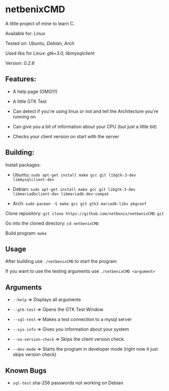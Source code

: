 # netbenixCMD

A little project of mine to learn C.

Available for: *Linux*

Tested on: *Ubuntu, Debian, Arch*

Used libs for Linux: *gtk+3.0, libmysqlclient*

Version: *0.2.6*

## Features:

-   A help page (OMG!!!)

-   A little GTK Test

-   Can detect if you're using linux or not and tell the Architecture you're
    running on

-   Can give you a bit of information about your CPU (but just a little bit)

-   Checks your client version on start with the server

## Building:

Install packages:

-   Ubuntu: `sudo apt-get install make gcc git libgtk-3-dev libmysqlclient-dev`

-   Debian: `sudo apt-get install make gcc git libgtk-3-dev libmariadbclient-dev
    libmariadb-dev-compat`

-   Arch: `sudo pacman -S make gcc git gtk3 mariadb-libs pkgconf`

Clone repository: `git clone https://github.com/netbenix/netbenixCMD.git`

Go into the cloned directory: `cd netbenixCMD`

Build program: `make`

## Usage

After building use `./netbenixCMD` to start the program

If you want to use the testing arguments use `./netbenixCMD <argument>`

## Arguments

-   `--help` =\> Displays all arguments

-   `--gtk-test` =\> Opens the GTK Test Window

-   `--sql-test` =\> Makes a test connection to a mysql server

-   `--sys-info` =\> Gives you information about your system

-   `--no-version-check` =\> Skips the client version check

-   `--dev-mode` =\> Starts the program in developer mode (right now it just
    skips version check)

## Known Bugs

-   `sql-test` sha-256 passwords not working on Debian
